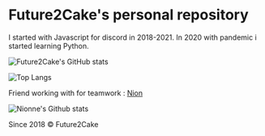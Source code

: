 # Future2Cake's personal repository

I started with Javascript for discord in 2018-2021. In 2020 with pandemic i started learning Python.

![Future2Cake's GitHub stats](https://github-readme-stats.vercel.app/api?username=Squidward54&show_icons=true&theme=tokyonight)

![Top Langs](https://github-readme-stats.vercel.app/api/top-langs/?username=Squidward54&theme=tokyonight)

Friend working with for teamwork : [Nion](https://github.com/Nionne)

![Nionne's Github stats](https://github-readme-stats.vercel.app/api?username=Nionne&show_icons=true&theme=tokyonight)

Since 2018 © Future2Cake
